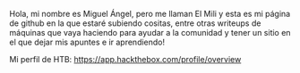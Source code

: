 Hola, mi nombre es Miguel Ángel, pero me llaman El Mili y esta es mi página de github en la que estaré subiendo cositas, entre otras writeups de máquinas que vaya haciendo para ayudar a la comunidad y tener un sitio en el que dejar mis apuntes e ir aprendiendo!

Mi perfil de HTB: https://app.hackthebox.com/profile/overview

